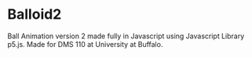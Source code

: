 # Balloid2
Ball Animation version 2 made fully in Javascript using Javascript Library p5.js. Made for DMS 110 at University at Buffalo.
